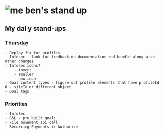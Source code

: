 # ![me](https://avatars2.githubusercontent.com/u/5232044?s=50&v=4) ben's stand up

## My daily stand-ups

### Thursday
    
    - Deploy fix for profiles
    - Infosec - look for feedback on documentation and handle along with other changes
    - Infosec icons?
        - invert
        - smaller
        - new icon
    - Goal content types - figure out profile elements that have profileId 0 - siteId or different object
    - Goal tags

### Priorities 
   
    - InfoSec
    - G&L - pre built goals
    - File movement api call
    - Recurring Payments in Authorize
